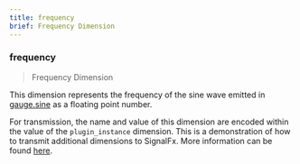 ```yaml
---
title: frequency
brief: Frequency Dimension
---
```

### frequency

> Frequency Dimension

This dimension represents the frequency of the sine wave emitted in [gauge.sine](./gauge.sine.md) as a floating point number.  

For transmission, the name and value of this dimension are encoded within the value of the `plugin_instance` dimension. This is a demonstration of how to transmit additional dimensions to SignalFx. More information can be found [here](http://docs.signalfx.com/en/latest/integrations/collectd-info.html#using-collectd-metrics).
